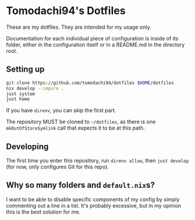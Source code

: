 # Tomodachi94's Dotfiles

These are my dotfiles. They are intended for my usage only.

Documentation for each individual piece of configuration is inside of its folder, either in the configuration itself or in a README.md in the directory root.

## Setting up
```sh
git clone https://github.com/tomodachi94/dotfiles $HOME/dotfiles
nix develop --impure .
just system
just home
```

If you have `direnv`, you can skip the first part.

The repository MUST be cloned to `~/dotfiles`, as there is one `mkOutOfStoreSymlink` call that expects it to be at this path.

## Developing

The first time you enter this repository, run `direnv allow`, then `just develop` (for now, only configures Git for this repo).

## Why so many folders and `default.nix`s?

I want to be able to disable specific components of my config by simply commenting out a line in a list. It's probably excessive, but in my opinion this is the best solution for me.
